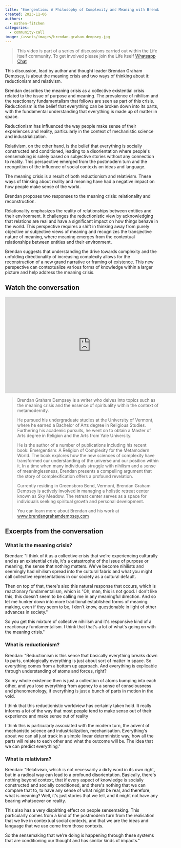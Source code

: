 ```yaml
---
title: "Emergentism: A Philosophy of Complexity and Meaning with Brendan Graham Dempsey"
created: 2023-11-06
authors: 
  - nathen-fitchen
categories: 
  - community-call
image: /assets/images/brendan-graham-dempsey.jpg
---
```


>This video is part of a series of discussions carried out within the Life Itself community. To get involved please join the Life Itself [Whatsapp Chat](https://chat.whatsapp.com/JNJCTZugNQn)

This discussion, lead by author and thought leader Brendan Graham Dempsey, is about the meaning crisis and two ways of thinking about it: reductionism and relativism. 

Brendan describes the meaning crisis as a collective existential crisis related to the issue of purpose and meaning. The prevalence of nihilism and the reactionary fundamentalism that follows are seen as part of this crisis. Reductionism is the belief that everything can be broken down into its parts, with the fundamental understanding that everything is made up of matter in space. 

Reductionism has influenced the way people make sense of their experiences and reality, particularly in the context of mechanistic science and industrialization. 

Relativism, on the other hand, is the belief that everything is socially constructed and conditioned, leading to a disorientation where people's sensemaking is solely based on subjective stories without any connection to reality. This perspective emerged from the postmodern turn and the recognition of the influence of social contexts on ideas and language. 

The meaning crisis is a result of both reductionism and relativism. These ways of thinking about reality and meaning have had a negative impact on how people make sense of the world. 

Brendan proposes two responses to the meaning crisis: relationality and reconstruction. 

Relationality emphasizes the reality of relationships between entities and their environment. It challenges the reductionistic view by acknowledging that relations are real and have a significant impact on how things behave in the world. This perspective requires a shift in thinking away from purely objective or subjective views of meaning and recognizes the transjective nature of meaning, where meaning emerges from the contextual relationships between entities and their environment. 

Brendan suggests that understanding the drive towards complexity and the unfolding directionality of increasing complexity allows for the reconstruction of a new grand narrative or framing of existence. This new perspective can contextualize various forms of knowledge within a larger picture and help address the meaning crisis. 

## Watch the conversation

<iframe width="560" height="315" src="https://www.youtube.com/embed/PfRFOJWZ5j0" title="YouTube video player" frameborder="0" allow="accelerometer; autoplay; clipboard-write; encrypted-media; gyroscope; picture-in-picture; web-share" allowfullscreen></iframe>

>Brendan Graham Dempsey is a writer who delves into topics such as the meaning crisis and the essence of spirituality within the context of metamodernity. 
>
>He pursued his undergraduate studies at the University of Vermont, where he earned a Bachelor of Arts degree in Religious Studies. Furthering his academic pursuits, he went on to obtain a Master of Arts degree in Religion and the Arts from Yale University. 
>
>He is the author of a number of publications including his recent book: Emergentism: A Religion of Complexity for the Metamodern World. The book explores how the new sciences of complexity have transformed our understanding of the universe and our position within it. In a time when many individuals struggle with nihilism and a sense of meaninglessness, Brendan presents a compelling argument that the story of complexification offers a profound revelation. 
>
>Currently residing in Greensboro Bend, Vermont, Brendan Graham Dempsey is actively involved in managing a holistic retreat center known as Sky Meadow. The retreat center serves as a space for individuals seeking spiritual growth and personal development. 
>
>You can learn more about Brendan and his work at www.brendangrahamdempsey.com

## Excerpts from the conversation

### What is the meaning crisis?

Brendan: "I think of it as a collective crisis that we're experiencing culturally and as an existential crisis, it's a catastrophe of the issue of purpose or meaning, the sense that nothing matters. We've become nihilists and seemingly had nihilism spread into the cultural fabric and what you might call collective representations in our society as a cultural default. 

Then on top of that, there's also this natural response that occurs, which is reactionary fundamentalism, which is "Oh, man, this is not good. I don't like this, this doesn't seem to be calling me in any meaningful direction. And so let me hunker down into more traditional established forms of meaning making, even if they seem to be, I don't know, questionable in light of other advances in society." 

So you get this mixture of collective nihilism and it's responsive kind of a reactionary fundamentalism. I think that that's a lot of what's going on with the meaning crisis."

### What is reductionism?

Brendan: "Reductionism is this sense that basically everything breaks down to parts, ontologically everything is just about sort of matter in space. So everything comes from a bottom up approach. And everything is explicable through understanding of atoms and forces, right? 

So my whole existence then is just a collection of atoms bumping into each other, and you lose everything from agency to a sense of consciousness and phenomenology, if everything is just a bunch of parts in motion in the void.  

I think that this reductionistic worldview has certainly taken hold. It really informs a lot of the way that most people tend to make sense out of their experience and make sense out of reality

I think this is particularly associated with the modern turn, the advent of mechanistic science and industrialization, mechanisation. Everything's about we can all just track in a simple linear deterministic way, how all the parts will relate to each other and what the outcome will be. The idea that we can predict everything."

### What is relativism?

Brendan: "Relativism, which is not necessarily a dirty word in its own right, but in a radical way can lead to a profound disorientation. Basically, there's nothing beyond context, that if every aspect of knowledge is socially constructed and socially conditioned, and there's nothing that we can compare that to, to have any sense of what might be real, and therefore, what is meaning? Well, it's just stories that we tell, and it might not have any bearing whatsoever on reality. 

This also has a very dispiriting effect on people sensemaking. This particularly comes from a kind of the postmodern turn from the realisation that we live in contextual social contexts, and that we are the ideas and language that we use come from those contexts. 

So the sensemaking that we're doing is happening through these systems that are conditioning our thought and has similar kinds of impacts."